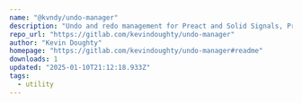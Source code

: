 ```yaml
---
name: "@kvndy/undo-manager"
description: "Undo and redo management for Preact and Solid Signals, Preact Signals for React, Svelte Stores, Vue Shallow Refs, and React Hooks"
repo_url: "https://gitlab.com/kevindoughty/undo-manager"
author: "Kevin Doughty"
homepage: "https://gitlab.com/kevindoughty/undo-manager#readme"
downloads: 1
updated: "2025-01-10T21:12:18.933Z"
tags: 
  - utility
---
```

